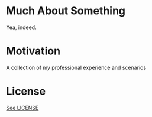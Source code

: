 # Much About Something

Yea, indeed.

# Motivation

A collection of my professional experience and scenarios

# License

[See LICENSE](https://github.com/CookiesNCream/Coffee-Cake-Conversations/blob/master/LICENSE.md)

